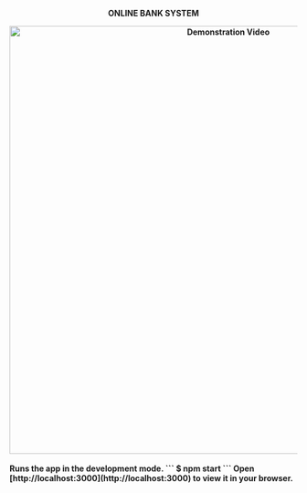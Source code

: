 
<div align="center" width="50">
<p ><strong>ONLINE BANK SYSTEM</p>
<img src="https://github.com/iNightjar/Banking-System/blob/master/Demonstration%20Video/iNightjar%20Bank%20System.gif?raw=true" href="https://github.com/iNightjar" alt="Demonstration Video" width="750px"/><br> 
  
</div>

<br>
Runs the app in the development mode.
 ```
    $ npm start
```
Open [http://localhost:3000](http://localhost:3000) to view it in your browser.